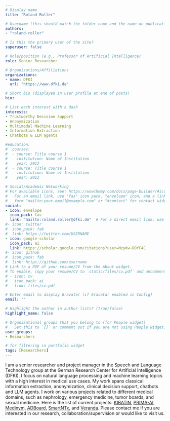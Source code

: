 ```yaml
---
# Display name
title: "Roland Roller"

# Username (this should match the folder name and the name on publications)
authors:
- "roland-roller"

# Is this the primary user of the site?
superuser: false

# Role/position (e.g., Professor of Artificial Intelligence)
role: Senior Researcher

# Organizations/Affiliations
organizations:
- name: DFKI
  url: "https://www.dfki.de"

# Short bio (displayed in user profile at end of posts)
bio: 

# List each interest with a dash
interests:
- Trustworthy Decision Support
- Anonymization
- Multimodal Machine Learning
- Information Extraction
- Chatbots & LLM agents

#education:
#  courses:
#  - course: Title course 1
#    institution: Name of Institution
#    year: 2012
#  - course: Title course 1
#    institution: Name of Institution
#    year: 2012

# Social/Academic Networking
# For available icons, see: https://wowchemy.com/docs/page-builder/#icons
#   For an email link, use "fas" icon pack, "envelope" icon, and a link in the
#   form "mailto:your-email@example.com" or "#contact" for contact widget.
social:
- icon: envelope
  icon_pack: fas
  link: "mailto:roland.roller@dfki.de"  # For a direct email link, use "mailto:test@example.org".
#- icon: twitter
#  icon_pack: fab
#  link: https://twitter.com/USERNAME
- icon: google-scholar
  icon_pack: ai
  link: https://scholar.google.com/citations?user=MzyKw-DOYF4C
#- icon: github
#  icon_pack: fab
#  link: https://github.com/username
# Link to a PDF of your resume/CV from the About widget.
# To enable, copy your resume/CV to `static/files/cv.pdf` and uncomment the lines below.
# - icon: cv
#   icon_pack: ai
#   link: files/cv.pdf

# Enter email to display Gravatar (if Gravatar enabled in Config)
email: ""

# Highlight the author in author lists? (true/false)
highlight_name: false

# Organizational groups that you belong to (for People widget)
#   Set this to `[]` or comment out if you are not using People widget.
user_groups:
- Researchers 

# for filtering in portfolio widget
tags: [Researchers]
---
```

I am a senior researcher and project manager in the Speech and Language Technology group at the German Research Center for Artificial Intelligence (DFKI). I focus on natural language processing and machine learning topics with a high interest in medical use cases. My work spans classical information extraction, anonymization, clinical decision support, chatbots and LLM agents. I work on various projects related to different medical domains, such as nephrology, emergency medicine, tumor boards, and sexual medicine. Here is the list of current projects: [KIBATIN](https://www.dfki.de/en/web/research/projects-and-publications/project/kibatin), [PRIMA-AI](https://www.dfki.de/en/web/research/projects-and-publications/project/prima-ai), [Medinym](https://www.dfki.de/en/web/research/projects-and-publications/project/medinym), [ADBoard](https://www.dfki.de/en/web/research/projects-and-publications/project/adboard), [SmartNTx](https://www.dfki.de/en/web/research/projects-and-publications/project/smartntx), and [Veranda](https://www.dfki.de/en/web/research/projects-and-publications/project/veranda). Please contact me if you are interested in our research, collaboration/supervision or would like to visit us.


